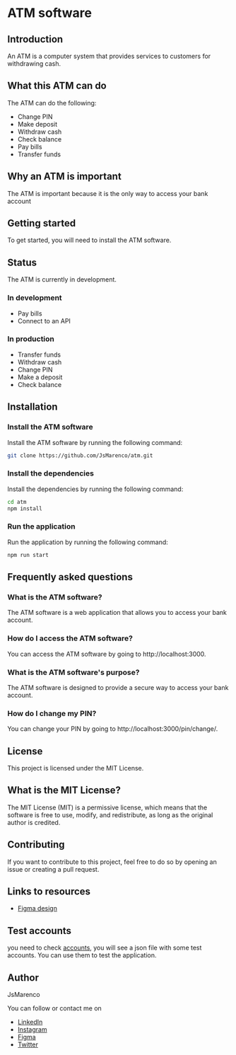 # ATM software

## Introduction
An ATM is a computer system that provides services to customers for withdrawing cash.

## What this ATM can do
The ATM can do the following:
* Change PIN
* Make deposit
* Withdraw cash
* Check balance
* Pay bills
* Transfer funds

## Why an ATM is important
The ATM is important because it is the only way to access your bank account

## Getting started
To get started, you will need to install the ATM software.

## Status
The ATM is currently in development.

### In development
- Pay bills
- Connect to an API

### In production
- Transfer funds
- Withdraw cash
- Change PIN
- Make a deposit
- Check balance

## Installation

### Install the ATM software
Install the ATM software by running the following command:
``` bash
git clone https://github.com/JsMarenco/atm.git
```

### Install the dependencies
Install the dependencies by running the following command:
``` bash
cd atm
npm install
```

### Run the application
Run the application by running the following command:
``` bash
npm run start
```

## Frequently asked questions
### What is the ATM software?
The ATM software is a web application that allows you to access your bank account.

### How do I access the ATM software?
You can access the ATM software by going to http://localhost:3000.

### What is the ATM software's purpose?
The ATM software is designed to provide a secure way to access your bank account.

### How do I change my PIN?
You can change your PIN by going to http://localhost:3000/pin/change/.

## License
This project is licensed under the MIT License.

## What is the MIT License?
The MIT License (MIT) is a permissive license, which means that the software is free to use, modify, and redistribute, as long as the original author is credited.

## Contributing
If you want to contribute to this project, feel free to do so by opening an issue or creating a pull request.

## Links to resources
* [Figma design](https://www.figma.com/file/HA2wH5V1lWqJi5ygm5OGLm/ATM?node-id=0%3A1)

## Test accounts
you need to check [accounts](./src/testing/accounts.json), you will see a json file with some test accounts. You can use them to test the application.

## Author
JsMarenco

You can follow or contact me on 
* [LinkedIn](https://www.linkedin.com/in/jsmarenco/)
* [Instagram](https://www.instagram.com/jsmarenco/)
* [Figma](https://www.figma.com/@jsmarenco)
* [Twitter](https://twitter.com/JsMarenco)

